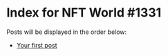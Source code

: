 # Index for NFT World #1331
Posts will be displayed in the order below:

- [Your first post](./001-first.md)

